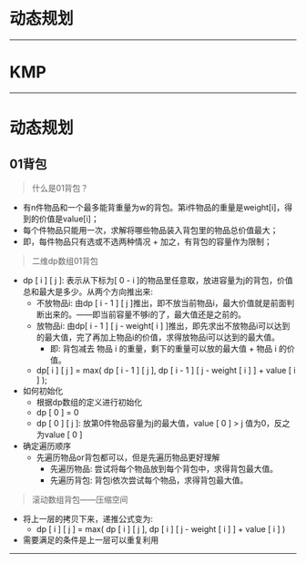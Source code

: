 # 动态规划

---

# KMP

---

# 动态规划

## 01背包

> 什么是01背包？

- 有n件物品和一个最多能背重量为w的背包。第i件物品的重量是weight[i]，得到的价值是value[i]；
- 每个件物品只能用一次，求解将哪些物品装入背包里的物品总价值最大；
- 即，每件物品只有选或不选两种情况 + 加之，有背包的容量作为限制；

> 二维dp数组01背包

- dp [ i ] [ j ]: 表示从下标为[ 0 - i ]的物品里任意取，放进容量为j的背包，价值总和最大是多少。从两个方向推出来:
  - 不放物品i: 由dp [ i - 1 ] [ j ]推出，即不放当前物品i，最大价值就是前面判断出来的。——即当前容量不够i的了，最大值还是之前的。
  - 放物品i: 由dp[ i - 1 ] [ j - weight[ i ] ]推出，即先求出不放物品i可以达到的最大值，完了再加上物品i的价值，求得放物品i可以达到的最大值。
    - 即: 背包减去 物品 i 的重量，剩下的重量可以放的最大值 + 物品 i 的价值。
  - dp[  i ] [  j  ] = max( dp [ i - 1 ] [ j ], dp [ i - 1 ] [ j - weight [ i ] ] + value [ i ] );
- 如何初始化
  - 根据dp数组的定义进行初始化
  - dp [ 0 ] = 0
  - dp [ 0 ] [ j ]: 放第0件物品容量为j的最大值，value [ 0 ] > j 值为0，反之为value [ 0 ]
- 确定遍历顺序
  - 先遍历物品or背包都可以，但是先遍历物品更好理解
    - 先遍历物品: 尝试将每个物品放到每个背包中，求得背包最大值。
    - 先遍历背包: 背包i依次尝试每个物品，求得背包最大值。

> 滚动数组背包——压缩空间

- 将上一层的拷贝下来，递推公式变为:
  - dp [ i ] [ j ] = max( dp [ i ] [ j ], dp [ i ] [ j - weight [ i ] ] + value [ i ] )
- 需要满足的条件是上一层可以重复利用

---

